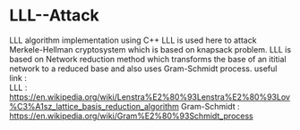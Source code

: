 # LLL--Attack

LLL algorithm implementation using C++
LLL is used here to attack Merkele-Hellman cryptosystem which is based on knapsack problem.
LLL is based on Network reduction method  which transforms the base of an ititial network to a reduced base and also uses 
Gram-Schmidt process.
useful link :  
 LLL : https://en.wikipedia.org/wiki/Lenstra%E2%80%93Lenstra%E2%80%93Lov%C3%A1sz_lattice_basis_reduction_algorithm
 Gram-Schmidt : https://en.wikipedia.org/wiki/Gram%E2%80%93Schmidt_process
